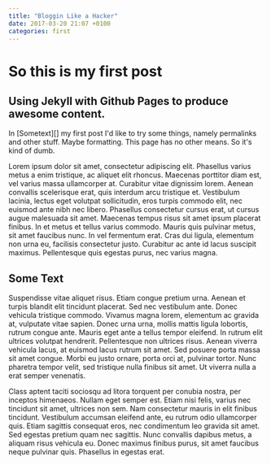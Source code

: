 ```yaml
---
title: "Bloggin Like a Hacker"
date: 2017-03-20 21:07 +0100
categories: first
---
```

# So this is my first post
## Using Jekyll with Github Pages to produce awesome content.

In [Sometext][] my first post I'd like to try some things, namely permalinks and other stuff. Maybe formatting. This page has no other means. So it's kind of dumb.

Lorem ipsum dolor sit amet, consectetur adipiscing elit. Phasellus varius metus a enim tristique, ac aliquet elit rhoncus. Maecenas porttitor diam est, vel varius massa ullamcorper at. Curabitur vitae dignissim lorem. Aenean convallis scelerisque erat, quis interdum arcu tristique et. Vestibulum lacinia, lectus eget volutpat sollicitudin, eros turpis commodo elit, nec euismod ante nibh nec libero. Phasellus consectetur cursus erat, ut cursus augue malesuada sit amet. Maecenas tempus risus sit amet ipsum placerat finibus. In et metus et tellus varius commodo. Mauris quis pulvinar metus, sit amet faucibus nunc. In vel fermentum erat. Cras dui ligula, elementum non urna eu, facilisis consectetur justo. Curabitur ac ante id lacus suscipit maximus. Pellentesque quis egestas purus, nec varius magna.

## Some Text
Suspendisse vitae aliquet risus. Etiam congue pretium urna. Aenean et turpis blandit elit tincidunt placerat. Sed nec vestibulum ante. Donec vehicula tristique commodo. Vivamus magna lorem, elementum ac gravida at, vulputate vitae sapien. Donec urna urna, mollis mattis ligula lobortis, rutrum congue ante. Mauris eget ante a tellus tempor eleifend. In rutrum elit ultrices volutpat hendrerit. Pellentesque non ultrices risus. Aenean viverra vehicula lacus, at euismod lacus rutrum sit amet. Sed posuere porta massa sit amet congue. Morbi eu justo ornare, porta orci at, pulvinar tortor. Nunc pharetra tempor velit, sed tristique nulla finibus sit amet. Ut viverra nulla a erat semper venenatis.

Class aptent taciti sociosqu ad litora torquent per conubia nostra, per inceptos himenaeos. Nullam eget semper est. Etiam nisi felis, varius nec tincidunt sit amet, ultrices non sem. Nam consectetur mauris in elit finibus tincidunt. Vestibulum accumsan eleifend ante, eu rutrum odio ullamcorper quis. Etiam sagittis consequat eros, nec condimentum leo gravida sit amet. Sed egestas pretium quam nec sagittis. Nunc convallis dapibus metus, a aliquam risus vehicula eu. Donec maximus finibus purus, sit amet faucibus neque pulvinar quis. Phasellus in egestas erat. 